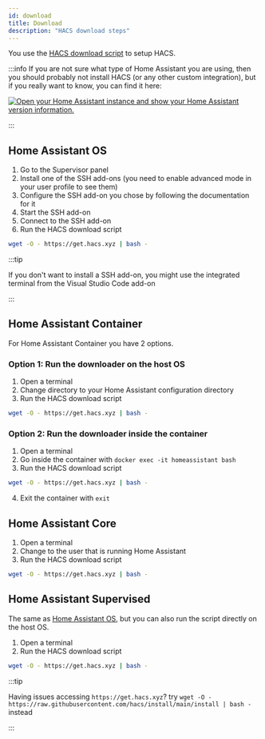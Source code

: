 ```yaml
---
id: download
title: Download
description: "HACS download steps"
---
```


You use the [HACS download script](https://github.com/hacs/install) to setup HACS.

:::info
If you are not sure what type of Home Assistant you are using, then you should probably not install HACS (or any other custom integration), but if you really want to know, you can find it here: 

[![Open your Home Assistant instance and show your Home Assistant version information.](https://my.home-assistant.io/badges/info.svg)](https://my.home-assistant.io/redirect/info/)

:::

## Home Assistant OS

1. Go to the Supervisor panel
1. Install one of the SSH add-ons (you need to enable advanced mode in your user profile to see them)
1. Configure the SSH add-on you chose by following the documentation for it
1. Start the SSH add-on
1. Connect to the SSH add-on
1. Run the HACS download script

```bash
wget -O - https://get.hacs.xyz | bash -
```

:::tip

If you don't want to install a SSH add-on, you might use the integrated terminal from the  Visual Studio Code add-on

:::

## Home Assistant Container

For Home Assistant Container you have 2 options.

### Option 1: Run the downloader on the host OS

1. Open a terminal
1. Change directory to your Home Assistant configuration directory
1. Run the HACS download script

```bash
wget -O - https://get.hacs.xyz | bash -
```

### Option 2: Run the downloader inside the container

1. Open a terminal
1. Go inside the container with `docker exec -it homeassistant bash`
1. Run the HACS download script

```bash
wget -O - https://get.hacs.xyz | bash -
```

4. Exit the container with `exit`


## Home Assistant Core

1. Open a terminal
1. Change to the user that is running Home Assistant
1. Run the HACS download script

```bash
wget -O - https://get.hacs.xyz | bash -
```

## Home Assistant Supervised

The same as [Home Assistant OS](#home-assistant-os), but you can also run the script directly on the host OS.

1. Open a terminal
1. Run the HACS download script

```bash
wget -O - https://get.hacs.xyz | bash -
```

:::tip

Having issues accessing `https://get.hacs.xyz`? try `wget -O - https://raw.githubusercontent.com/hacs/install/main/install | bash -` instead

:::
